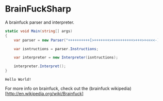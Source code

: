 BrainFuckSharp
==============

A brainfuck parser and interpreter.

```csharp
static void Main(string[] args)
{
    var parser = new Parser("++++++++++[>+++++++>++++++++++>+++>+<<<<-]>++.>+.+++++++..+++.>++.<<+++++++++++++++.>.+++.------.--------.>+.>.");

    var isntructions = parser.Instructions;

    var interpreter = new Interpreter(isntructions);

    interpreter.Interpret();
}
```

```
Hello World!
```

For more info on brainfuck, check out the (brainfuck wikipedia)[http://en.wikipedia.org/wiki/Brainfuck]